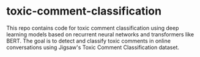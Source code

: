 # toxic-comment-classification
This repo contains code for toxic comment classification using deep learning models based on recurrent neural networks and transformers like BERT. The goal is to detect and classify toxic comments in online conversations using Jigsaw's Toxic Comment Classification dataset.
